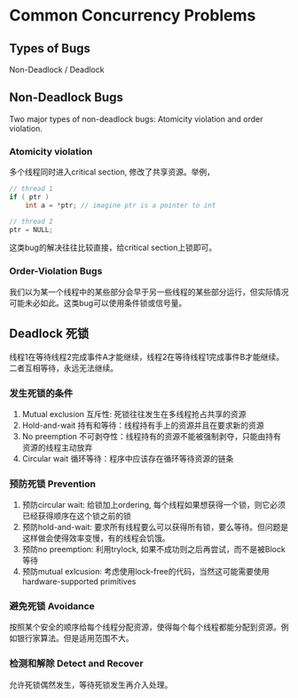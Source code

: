 # Common Concurrency Problems

## Types of Bugs
Non-Deadlock / Deadlock

## Non-Deadlock Bugs
Two major types of non-deadlock bugs: Atomicity violation and order violation.

### Atomicity violation
多个线程同时进入critical section, 修改了共享资源。举例，
```c++
// thread 1
if ( ptr )
    int a = *ptr; // imagine ptr is a pointer to int

// thread 2
ptr = NULL;
```
这类bug的解决往往比较直接，给critical section上锁即可。

### Order-Violation Bugs
我们以为某一个线程中的某些部分会早于另一些线程的某些部分运行，但实际情况可能未必如此。这类bug可以使用条件锁或信号量。

## Deadlock 死锁
线程1在等待线程2完成事件A才能继续，线程2在等待线程1完成事件B才能继续。二者互相等待，永远无法继续。

### 发生死锁的条件
1. Mutual exclusion 互斥性: 死锁往往发生在多线程抢占共享的资源
2. Hold-and-wait 持有和等待：线程持有手上的资源并且在要求新的资源
3. No preemption 不可剥夺性：线程持有的资源不能被强制剥夺，只能由持有资源的线程主动放弃
4. Circular wait 循环等待：程序中应该存在循环等待资源的链条

### 预防死锁 Prevention
1. 预防circular wait: 给锁加上ordering, 每个线程如果想获得一个锁，则它必须已经获得顺序在这个锁之前的锁
2. 预防hold-and-wait: 要求所有线程要么可以获得所有锁，要么等待。但问题是这样做会使得效率变慢，有的线程会饥饿。
3. 预防no preemption: 利用trylock, 如果不成功则之后再尝试，而不是被Block等待
4. 预防mutual exlcusion: 考虑使用lock-free的代码，当然这可能需要使用hardware-supported primitives

### 避免死锁 Avoidance
按照某个安全的顺序给每个线程分配资源，使得每个每个线程都能分配到资源。例如银行家算法。但是适用范围不大。

### 检测和解除 Detect and Recover
允许死锁偶然发生，等待死锁发生再介入处理。



